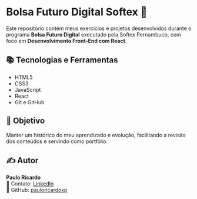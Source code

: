 # Bolsa Futuro Digital Softex 🎯

Este repositório contém meus exercícios e projetos desenvolvidos durante o programa **Bolsa Futuro Digital** executado pela Softex Pernambuco, com foco em **Desenvolvimento Front-End com React**.

## 📚 Tecnologias e Ferramentas
- HTML5  
- CSS3  
- JavaScript 
- React  
- Git e GitHub  

## 🚀 Objetivo
Manter um histórico do meu aprendizado e evolução, facilitando a revisão dos conteúdos e servindo como portfólio.

## ✍️ Autor  
**Paulo Ricardo**  
📧 Contato: [LinkedIn](https://www.linkedin.com/in/pauloricardo22)  
🔗 GitHub: [pauloricardoxp](https://github.com/pauloricardoxp)

